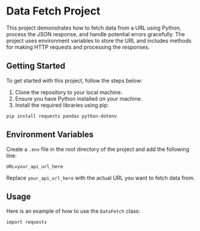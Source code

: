 <!DOCTYPE html>
<html lang="en">
<head>
    <meta charset="UTF-8">
    <meta name="viewport" content="width=device-width, initial-scale=1.0">
    <title>Data Fetch Project</title>
</head>
<body>
    <h1>Data Fetch Project</h1>
    <p>This project demonstrates how to fetch data from a URL using Python, process the JSON response, and handle potential errors gracefully. The project uses environment variables to store the URL and includes methods for making HTTP requests and processing the responses.</p>
    <h2>Getting Started</h2>
    <p>To get started with this project, follow the steps below:</p>
    <ol>
        <li>Clone the repository to your local machine.</li>
        <li>Ensure you have Python installed on your machine.</li>
        <li>Install the required libraries using pip:</li>
    </ol>
    <pre><code>pip install requests pandas python-dotenv</code></pre>
    <h2>Environment Variables</h2>
    <p>Create a <code>.env</code> file in the root directory of the project and add the following line:</p>
    <pre><code>URL=your_api_url_here</code></pre>
    <p>Replace <code>your_api_url_here</code> with the actual URL you want to fetch data from.</p>
    <h2>Usage</h2>
    <p>Here is an example of how to use the <code>DataFetch</code> class:</p>
    <pre><code>import requests
